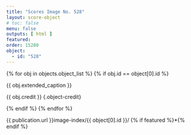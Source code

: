 ```yaml
---
title: "Scores Image No. 528"
layout: score-object
# toc: false
menu: false
outputs: [ html ]
featured: 
order: 15280
object:
  - id: "528"
---
```


{% for obj in objects.object_list %}
{% if obj.id == object[0].id %}

{{ obj.extended_caption }}

{{ obj.credit }} {.object-credit}

{% endif %}
{% endfor %}

<div class="object-credit object-url is-print-only">

{{ publication.url }}image-index/{{ object[0].id }}/ {% if featured %}*{% endif %}

</div>
